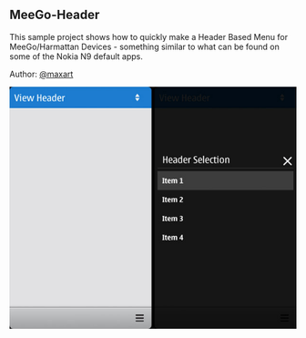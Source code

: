 **MeeGo-Header**
----------------

This sample project shows how to quickly make a Header Based Menu for MeeGo/Harmattan Devices - something similar to what can be found on some of the Nokia N9 default apps.

Author: [@maxart](https://twitter.com/maxart)

![image](https://github.com/maxart/MeeGo-Header/raw/master/capture.jpg)